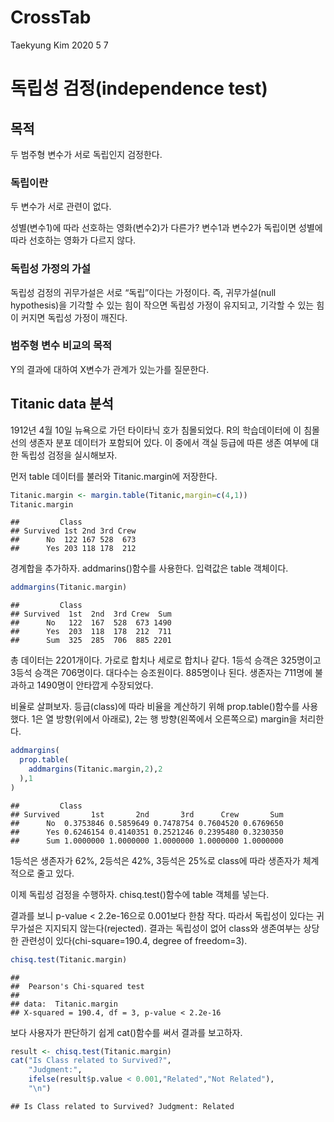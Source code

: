 CrossTab
================
Taekyung Kim
2020 5 7

# 독립성 검정(independence test)

## 목적

두 범주형 변수가 서로 독립인지 검정한다.

### 독립이란

두 변수가 서로 관련이 없다.

성별(변수1)에 따라 선호하는 영화(변수2)가 다른가? 변수1과 변수2가 독립이면 성별에 따라 선호하는 영화가 다르지 않다.

### 독립성 가정의 가설

독립성 검정의 귀무가설은 서로 “독립”이다는 가정이다. 즉, 귀무가설(null hypothesis)을 기각할 수 있는 힘이 작으면
독립성 가정이 유지되고, 기각할 수 있는 힘이 커지면 독립성 가정이 깨진다.

### 범주형 변수 비교의 목적

Y의 결과에 대하여 X변수가 관계가 있는가를 질문한다.

## Titanic data 분석

1912년 4월 10일 뉴욕으로 가던 타이타닉 호가 침몰되었다. R의 학습데이터에 이 침몰선의 생존자 분포 데이터가 포함되어
있다. 이 중에서 객실 등급에 따른 생존 여부에 대한 독립성 검정을 실시해보자.

먼저 table 데이터를 불러와 Titanic.margin에 저장한다.

``` r
Titanic.margin <- margin.table(Titanic,margin=c(4,1))
Titanic.margin
```

    ##         Class
    ## Survived 1st 2nd 3rd Crew
    ##      No  122 167 528  673
    ##      Yes 203 118 178  212

경계합을 추가하자. addmarins()함수를 사용한다. 입력값은 table 객체이다.

``` r
addmargins(Titanic.margin)
```

    ##         Class
    ## Survived  1st  2nd  3rd Crew  Sum
    ##      No   122  167  528  673 1490
    ##      Yes  203  118  178  212  711
    ##      Sum  325  285  706  885 2201

총 데이터는 2201개이다. 가로로 합치나 세로로 합치나 같다. 1등석 승객은 325명이고 3등석 승객은 706명이다. 대다수는
승조원이다. 885명이나 된다. 생존자는 711명에 불과하고 1490명이 안타깝게 수장되었다.

비율로 살펴보자. 등급(class)에 따라 비율을 계산하기 위해 prop.table()함수를 사용했다. 1은 열 방향(위에서
아래로), 2는 행 방향(왼쪽에서 오른쪽으로) margin을 처리한다.

``` r
addmargins(
  prop.table(
    addmargins(Titanic.margin,2),2
  ),1
)
```

    ##         Class
    ## Survived       1st       2nd       3rd      Crew       Sum
    ##      No  0.3753846 0.5859649 0.7478754 0.7604520 0.6769650
    ##      Yes 0.6246154 0.4140351 0.2521246 0.2395480 0.3230350
    ##      Sum 1.0000000 1.0000000 1.0000000 1.0000000 1.0000000

1등석은 생존자가 62%, 2등석은 42%, 3등석은 25%로 class에 따라 생존자가 체계적으로 줄고 있다.

이제 독립성 검정을 수행하자. chisq.test()함수에 table 객체를 넣는다.

결과를 보니 p-value \< 2.2e-16으로 0.001보다 한참 작다. 따라서 독립성이 있다는 귀무가설은 지지되지
않는다(rejected). 결과는 독립성이 없어 class와 생존여부는 상당한 관련성이
있다(chi-square=190.4, degree of freedom=3).

``` r
chisq.test(Titanic.margin)
```

    ## 
    ##  Pearson's Chi-squared test
    ## 
    ## data:  Titanic.margin
    ## X-squared = 190.4, df = 3, p-value < 2.2e-16

보다 사용자가 판단하기 쉽게 cat()함수를 써서 결과를 보고하자.

``` r
result <- chisq.test(Titanic.margin)
cat("Is Class related to Survived?",
    "Judgment:",
    ifelse(result$p.value < 0.001,"Related","Not Related"),
    "\n")
```

    ## Is Class related to Survived? Judgment: Related
